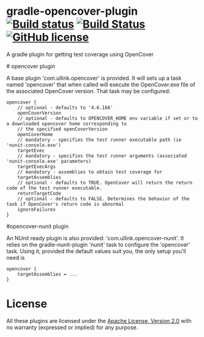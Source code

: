 gradle-opencover-plugin [![Build status](https://ci.appveyor.com/api/projects/status/chcaikhiapb4mmn2?svg=true)](https://ci.appveyor.com/project/gluck/gradle-opencover-plugin) [![Build Status](https://travis-ci.org/Ullink/gradle-opencover-plugin.svg?branch=master)](https://travis-ci.org/Ullink/gradle-opencover-plugin) [![GitHub license](https://img.shields.io/github/license/Ullink/gradle-opencover-plugin.svg)](http://www.apache.org/licenses/LICENSE-2.0)
=======================

A gradle plugin for getting test coverage using OpenCover

# opencover plugin

A base plugin 'com.ullink.opencover' is provided. It will sets up a task named 'opencover' that when called will execute
the OpenCover.exe file of the associated OpenCover version. That task may be configured:

    opencover {
        // optional - defaults to '4.6.166'
        openCoverVersion
        // optional - defaults to OPENCOVER_HOME env variable if set or to a downloaded opencover home corresponding to
        // the specified openCoverVersion
        openCoverHome
        // mandatory - specifies the test runner executable path (ie 'nunit-console.exe')
        targetExec
        // mandatory - specifies the test runner arguments (associated 'nunit-console.exe' parameters)
        targetExecArgs
        // mandatory - assemblies to obtain test coverage for
        targetAssemblies
        // optional - defaults to TRUE. OpenCover will return the return code of the test runner executable.
        returnTargetCode
        // optional - defaults to FALSE. Determines the behavior of the task if OpenCover's return code is abnormal
        ignoreFailures
    }

#opencover-nunit plugin

An NUnit ready plugin is also provided: 'com.ullink.opencover-nunit'. It relies on the gradle-nunit-plugin 'nunit' task to
configure the 'opencover' task. Using it, provided the default values suit you, the only setup you'll need is

    opencover {
        targetAssemblies = ...
    }

# License

All these plugins are licensed under the [Apache License, Version 2.0](http://www.apache.org/licenses/LICENSE-2.0.html) with no warranty (expressed or implied) for any purpose.
